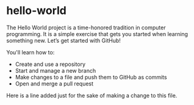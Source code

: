# hello-world
The Hello World project is a time-honored tradition in computer programming. It is a simple exercise that gets you started when learning something new. Let’s get started with GitHub!

You'll learn how to:
  * Create and use a repository
  * Start and manage a new branch
  * Make changes to a file and push them to GitHub as commits
  * Open and merge a pull request

Here is a line added just for the sake of making a change to this file.
